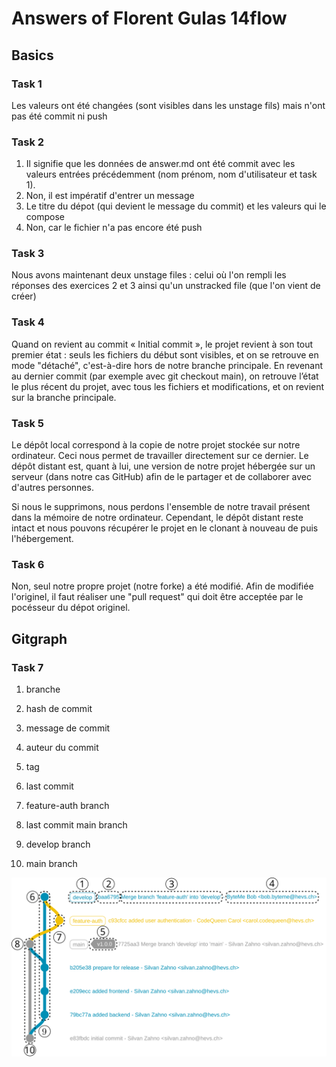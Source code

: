 # Answers of Florent Gulas 14flow

## Basics
### Task 1

Les valeurs ont été changées (sont visibles dans les unstage fils) mais n'ont pas été commit ni push

### Task 2

1. Il signifie que les données de answer.md ont été commit avec les valeurs entrées précédemment (nom prénom, nom d'utilisateur et task 1).
2. Non, il est impératif d'entrer un message
3. Le titre du dépot  (qui devient le message du commit) et les valeurs qui le compose
4. Non, car le fichier n'a pas encore été push

### Task 3

Nous avons maintenant deux unstage files : celui où l'on rempli les réponses des exercices 2 et 3 ainsi qu'un unstracked file (que l'on vient de créer)

### Task 4

Quand on revient au commit « Initial commit », le projet revient à son tout premier état : seuls les fichiers du début sont visibles, et on se retrouve en mode "détaché", c'est-à-dire hors de notre branche principale. En revenant au dernier commit (par exemple avec git checkout main), on retrouve l’état le plus récent du projet, avec tous les fichiers et modifications, et on revient sur la branche principale.

### Task 5

Le dépôt local correspond à la copie de notre projet stockée sur notre ordinateur. Ceci nous permet de travailler directement sur ce dernier. Le dépôt distant est, quant à lui, une version de notre projet hébergée sur un serveur (dans notre cas GitHub) afin de le partager et de collaborer avec d'autres personnes.

Si nous le supprimons, nous perdons l'ensemble de notre travail présent dans la mémoire de notre ordinateur. Cependant, le dépôt distant reste intact et nous pouvons récupérer le projet en le clonant à nouveau de puis l'hébergement.

### Task 6

Non, seul notre propre projet (notre forke) a été modifié. Afin de modifiée l'originel, il faut réaliser une "pull request" qui doit être acceptée par le pocésseur du dépot originel.

## Gitgraph

### Task 7

1. branche

2. hash de commit

3. message de commit

4. auteur du commit

5. tag

6. last commit

7. feature-auth branch

8. last commit main branch

9. develop branch

10. main branch
 
 

![Gitgraph](img/gitgraph.svg)